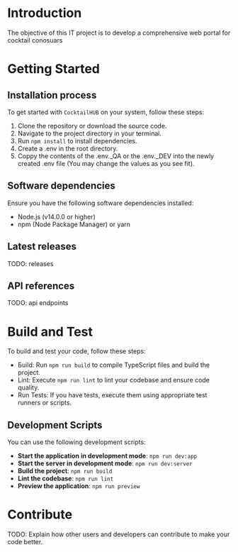 # Introduction 
The objective of this IT project is to develop a comprehensive web portal for cocktail conosuars
# Getting Started

##	Installation process

To get started with `CocktailHUB` on your system, follow these steps:

1. Clone the repository or download the source code.
2. Navigate to the project directory in your terminal.
3. Run `npm install` to install dependencies.
4. Create a .env in the root directory.
5. Coppy the contents of the .env._QA or the .env._DEV into the newly created .env file (You may change the values as you see fit). 

##	Software dependencies
Ensure you have the following software dependencies installed:

-   Node.js (v14.0.0 or higher)
-   npm (Node Package Manager) or yarn

## Latest releases
TODO: releases

## API references
TODO: api endpoints

# Build and Test
To build and test your code, follow these steps:

- Бuild: Run `npm run build` to compile TypeScript files and build the project.
- Lint: Execute `npm run lint` to lint your codebase and ensure code quality.
- Run Tests: If you have tests, execute them using appropriate test runners or scripts.

## Development Scripts
You can use the following development scripts:

- **Start the application in development mode**: `npm run dev:app`
- **Start the server in development mode**: `npm run dev:server`
- **Build the project**: `npm run build`
- **Lint the codebase**: `npm run lint`
- **Preview the application**: `npm run preview`

# Contribute
TODO: Explain how other users and developers can contribute to make your code better.
